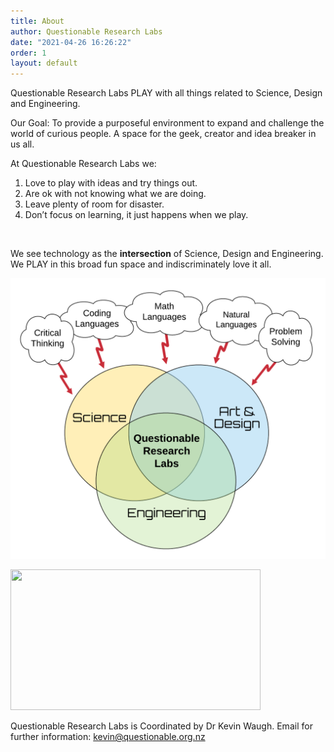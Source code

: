 ```yaml
---
title: About
author: Questionable Research Labs
date: "2021-04-26 16:26:22"
order: 1
layout: default
---
```


Questionable Research Labs PLAY with all things related to Science, Design and Engineering.

Our Goal: To provide a purposeful environment to expand and challenge the world of curious people. A space for the geek, creator and idea breaker in us all.

At Questionable Research Labs we:

1. Love to play with ideas and try things out.
2. Are ok with not knowing what we are doing.
3. Leave plenty of room for disaster.
4. Don’t focus on learning, it just happens when we play.

<br>

We see technology as the **intersection** of Science, Design and Engineering. We PLAY in this broad fun space and indiscriminately love it all.

![Questionable Research Labs Model](/info-page-assets/about/QRL_SciTech_Art.png)

<div class="video"><a href="https://technohackers.org/about/?wvideo=lz5s3apywy"><img src="https://embed-fastly.wistia.com/deliveries/bfe530bae701388a6281a5b1f37293c30b9a3fe7.jpg?image_play_button_size=2x&amp;image_crop_resized=960x540&amp;image_play_button=1&amp;image_play_button_color=007ed1e0" width="400" height="225" style="width: 400px; height: 225px;"></a></div>

Questionable Research Labs is Coordinated by Dr Kevin Waugh. Email for further information: 
[kevin@questionable.org.nz](kevin@questionable.org.nz)
